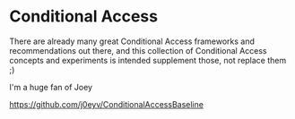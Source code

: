 # Conditional Access

There are already many great Conditional Access frameworks and recommendations out there, and this collection of Conditional Access concepts and experiments is intended supplement those, not replace them ;)

I'm a huge fan of Joey 

https://github.com/j0eyv/ConditionalAccessBaseline